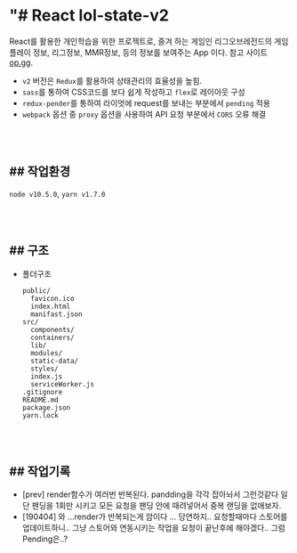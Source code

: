# "# React lol-state-v2
React를 활용한 개인학습을 위한 프로젝트로,
즐겨 하는 게임인 리그오브레전드의
게임 플레이 정보, 리그정보, MMR정보, 등의 정보를 보여주는
App 이다. 참고 사이트 [op.gg](https://www.op.gg/).
<br>
- `v2` 버전은 `Redux`를 활용하여 상태관리의 효율성을 높힘.
- `sass`를 통하여 CSS코드를 보다 쉽게 작성하고 `flex`로 레이아웃 구성
- `redux-pender`를 통하여 라이엇에 request를 보내는 부분에서 `pending` 적용
- `webpack` 옵션 중 `proxy` 옵션을 사용하여 API 요청 부분에서 `CORS` 오류 해결 

<br><br>
## ## 작업환경
`node v10.5.0`, `yarn v1.7.0`

<br><br>
## ## 구조
- 폴더구조<br>
  ```
  public/
    favicon.ico
    index.html
    manifast.json
  src/
    components/
    containers/
    lib/
    modules/
    static-data/
    styles/
    index.js
    serviceWorker.js
  .gitignore
  README.md
  package.json
  yarn.lock
  ```
<br><br>
## ## 작업기록
- [prev] render함수가 여러번 반복된다. pandding을 각각 잡아놔서 그런것같다 일단 팬딩을 1회만 시키고 모든 요청을 팬딩 안에 때려넣어서 중복 랜딩을 없애보자.
- [190404] 와 ...render가 반복되는게 암이다 ... 당연하지.. 요청할때마다 스토어를 업데이트하니.. 그냥 스토어와 연동시키는 작업을 요청이 끝난후에 해야겠다.. 그럼 Pending은..?